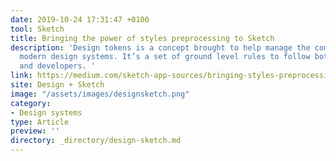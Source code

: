 ```yaml
---
date: 2019-10-24 17:31:47 +0100
tool: Sketch
title: Bringing the power of styles preprocessing to Sketch
description: 'Design tokens is a concept brought to help manage the complexity of
  modern design systems. It’s a set of ground level rules to follow both for designers
  and developers. '
link: https://medium.com/sketch-app-sources/bringing-styles-preprocessing-to-sketch-9cdf0d0c49bd
site: Design + Sketch
image: "/assets/images/designsketch.png"
category:
- Design systems
type: Article
preview: ''
directory: _directory/design-sketch.md
---
```

